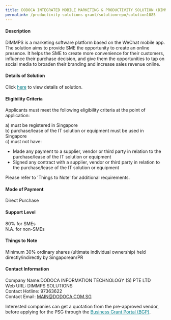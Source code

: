 ```yaml
---
title: DODOCA INTEGRATED MOBILE MARKETING & PRODUCTIVITY SOLUTION (DIMMPS) VERSION 3 - DIMMPS
permalink: /productivity-solutions-grant/solutionrepo/solution1085
---
```


#### Description

DIMMPS is a marketing software platform based on the WeChat mobile app.
The solution aims to provide SME the opportunity to create an online presence. It helps the SME to create more convenience for their customers, influence their purchase decision, and give them the opportunities to tap on social media to broaden their branding and increase sales revenue online.

#### Details of Solution

Click <a href='https://govassist.gobusiness.gov.sg/images/psg/Desensitised_Dodoca_20200240_Annex_3_20200630143800_Part_1.pdf' style='color:#037e8a'>here</a> to view details of solution.

#### Eligibility Criteria

Applicants must meet the following eligibility criteria at the point of application:

a) must be registered in Singapore <br>
b) purchase/lease of the IT solution or equipment must be used in Singapore <br>
c) must not have:
- Made any payment to a supplier, vendor or third party in relation to the purchase/lease of the IT solution or equipment
- Signed any contract with a supplier, vendor or third party in relation to the purchase/lease of the IT solution or equipment

Please refer to 'Things to Note' for additional requirements.

#### Mode of Payment
Direct Purchase

#### Support Level
80% for SMEs <br>
N.A. for non-SMEs

#### Things to Note
Minimum 30% ordinary shares (ultimate individual ownership) held directly/indirectly by Singaporean/PR

#### Contact Information
Company Name:DODOCA INFORMATION TECHNOLOGY (S) PTE LTD <br>Web URL: DIMMPS SOLUTIONS <br>Contact Hotline: 97363622 <br>Contact Email: MAIN@DODOCA.COM.SG <br>

Interested companies can get a quotation from the pre-approved vendor, before applying for the PSG through the <a target='_blank' style='color:#037e8a' href='https://www.businessgrants.gov.sg/'>Business Grant Portal (BGP)</a>.
